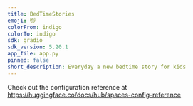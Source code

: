 ```yaml
---
title: BedTimeStories
emoji: 😻
colorFrom: indigo
colorTo: indigo
sdk: gradio
sdk_version: 5.20.1
app_file: app.py
pinned: false
short_description: Everyday a new bedtime story for kids
---
```


Check out the configuration reference at https://huggingface.co/docs/hub/spaces-config-reference
